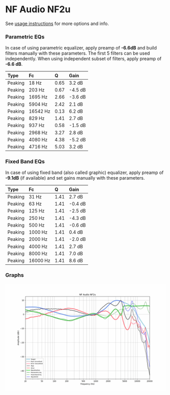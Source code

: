 # NF Audio NF2u
See [usage instructions](https://github.com/jaakkopasanen/AutoEq#usage) for more options and info.

### Parametric EQs
In case of using parametric equalizer, apply preamp of **-6.6dB** and build filters manually
with these parameters. The first 5 filters can be used independently.
When using independent subset of filters, apply preamp of **-6.6 dB**.

| Type    | Fc       |    Q | Gain    |
|:--------|:---------|:-----|:--------|
| Peaking | 18 Hz    | 0.65 | 3.2 dB  |
| Peaking | 203 Hz   | 0.67 | -4.5 dB |
| Peaking | 1695 Hz  | 2.66 | -3.6 dB |
| Peaking | 5904 Hz  | 2.42 | 2.1 dB  |
| Peaking | 16542 Hz | 0.13 | 6.2 dB  |
| Peaking | 829 Hz   | 1.41 | 2.7 dB  |
| Peaking | 937 Hz   | 0.58 | -1.5 dB |
| Peaking | 2968 Hz  | 3.27 | 2.8 dB  |
| Peaking | 4080 Hz  | 4.38 | -5.2 dB |
| Peaking | 4716 Hz  | 5.03 | 3.2 dB  |

### Fixed Band EQs
In case of using fixed band (also called graphic) equalizer, apply preamp of **-9.1dB**
(if available) and set gains manually with these parameters.

| Type    | Fc       |    Q | Gain    |
|:--------|:---------|:-----|:--------|
| Peaking | 31 Hz    | 1.41 | 2.7 dB  |
| Peaking | 63 Hz    | 1.41 | -0.4 dB |
| Peaking | 125 Hz   | 1.41 | -2.5 dB |
| Peaking | 250 Hz   | 1.41 | -4.3 dB |
| Peaking | 500 Hz   | 1.41 | -0.6 dB |
| Peaking | 1000 Hz  | 1.41 | 0.4 dB  |
| Peaking | 2000 Hz  | 1.41 | -2.0 dB |
| Peaking | 4000 Hz  | 1.41 | 2.7 dB  |
| Peaking | 8000 Hz  | 1.41 | 7.0 dB  |
| Peaking | 16000 Hz | 1.41 | 8.6 dB  |

### Graphs
![](./NF%20Audio%20NF2u.png)